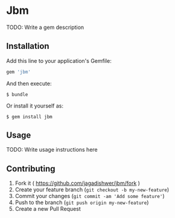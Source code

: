 # Jbm

TODO: Write a gem description

## Installation

Add this line to your application's Gemfile:

```ruby
gem 'jbm'
```

And then execute:

    $ bundle

Or install it yourself as:

    $ gem install jbm

## Usage

TODO: Write usage instructions here

## Contributing

1. Fork it ( https://github.com/jagadishwer/jbm/fork )
2. Create your feature branch (`git checkout -b my-new-feature`)
3. Commit your changes (`git commit -am 'Add some feature'`)
4. Push to the branch (`git push origin my-new-feature`)
5. Create a new Pull Request
